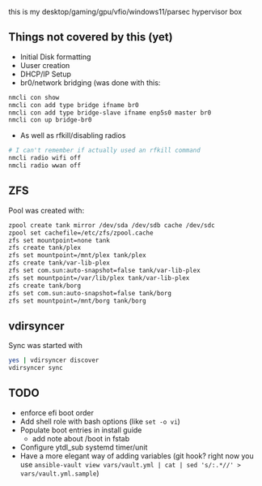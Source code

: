 this is my desktop/gaming/gpu/vfio/windows11/parsec hypervisor box

## Things not covered by this (yet)

+ Initial Disk formatting
+ Uuser creation
+ DHCP/IP Setup
+ br0/network bridging (was done with this:
```bash
nmcli con show
nmcli con add type bridge ifname br0
nmcli con add type bridge-slave ifname enp5s0 master br0
nmcli con up bridge-br0
```

+ As well as rfkill/disabling radios
```bash
# I can't remember if actually used an rfkill command
nmcli radio wifi off
nmcli radio wwan off
```

## ZFS

Pool was created with:
```bash
zpool create tank mirror /dev/sda /dev/sdb cache /dev/sdc
zpool set cachefile=/etc/zfs/zpool.cache
zfs set mountpoint=none tank 
zfs create tank/plex
zfs set mountpoint=/mnt/plex tank/plex
zfs create tank/var-lib-plex
zfs set com.sun:auto-snapshot=false tank/var-lib-plex
zfs set mountpoint=/var/lib/plex tank/var-lib-plex
zfs create tank/borg
zfs set com.sun:auto-snapshot=false tank/borg
zfs set mountpoint=/mnt/borg tank/borg
```

## vdirsyncer

Sync was started with

```bash
yes | vdirsyncer discover
vdirsyncer sync
```

## TODO

+ enforce efi boot order
+ Add shell role with bash options (like `set -o vi`)
+ Populate boot entries in install guide
  + add note about /boot in fstab
+ Configure ytdl_sub systemd timer/unit
+ Have a more elegant way of adding variables  (git hook? right now you use `ansible-vault view vars/vault.yml | cat | sed 's/:.*//' > vars/vault.yml.sample`)
